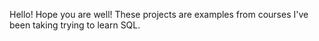 Hello!  Hope you are well!  These projects are examples from courses I've been taking trying to learn SQL.  
